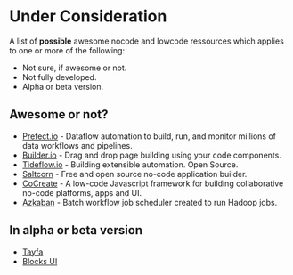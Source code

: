 # Under Consideration

A list of **possible** awesome nocode and lowcode ressources which applies to one or more of the following:

- Not sure, if awesome or not.
- Not fully developed.
- Alpha or beta version.

## Awesome or not?

- [Prefect.io](https://www.prefect.io/) - Dataflow automation to build, run, and monitor millions of data workflows and pipelines.
- [Builder.io](https://www.builder.io/) - Drag and drop page building using your code components.
- [Tideflow.io](https://www.tideflow.io/) - Building extensible automation. Open Source.
- [Saltcorn](https://saltcorn.com/) - Free and open source no-code application builder.
- [CoCreate](https://cocreate.app/) - A low-code Javascript framework for building collaborative no-code platforms, apps and UI.
- [Azkaban](https://azkaban.github.io/) - Batch workflow job scheduler created to run Hadoop jobs.

## In alpha or beta version

- [Tayfa](https://usetayfa.com/)
- [Blocks UI](https://blocks-ui.com/)
